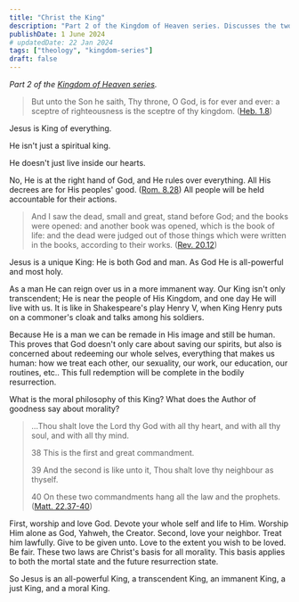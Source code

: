 ```yaml
---
title: "Christ the King"
description: "Part 2 of the Kingdom of Heaven series. Discusses the two natures of Christ and how it benefits us."
publishDate: 1 June 2024
# updatedDate: 22 Jan 2024
tags: ["theology", "kingdom-series"]
draft: false
---
```


*Part 2 of the [Kingdom of Heaven series](../../tags/kingdom-series).*

> But unto the Son he saith, Thy throne, O God, is for ever and ever: a sceptre of righteousness is the sceptre of thy kingdom. ([Heb. 1.8](https://www.biblegateway.com/passage/?search=Heb.1.8&version=KJV ))

Jesus is King of everything.

He isn't just a spiritual king.

He doesn't just live inside our hearts.

No, He is at the right hand of God, and He rules over everything. All His decrees are for His peoples' good. ([Rom. 8.28](https://www.biblegateway.com/passage/?search=Rom.8.28&version=KJV)) All people will be held accountable for their actions.

>And I saw the dead, small and great, stand before God; and the books were opened: and another book was opened, which is the book of life: and the dead were judged out of those things which were written in the books, according to their works. ([Rev. 20.12](https://www.biblegateway.com/passage/?search=Rev.20.12&version=KJV))

Jesus is a unique King: He is both God and man.
As God He is all-powerful and most holy.

As a man He can reign over us in a more immanent way. Our King isn't only transcendent; He is near the people of His Kingdom, and one day He will live with us. It is like in Shakespeare's play Henry V, when King Henry puts on a commoner's cloak and talks among his soldiers.

Because He is a man we can be remade in His image and still be human. This proves that God doesn't only care about saving our spirits, but also is concerned about redeeming our whole selves, everything that makes us human: how we treat each other, our sexuality, our work, our education, our routines, etc.. This full redemption will be complete in the bodily resurrection.

What is the moral philosophy of this King? What does the Author of goodness say about morality?

>…Thou shalt love the Lord thy God with all thy heart, and with all thy soul, and with all thy mind.
>
>38 This is the first and great commandment.
>
>39 And the second is like unto it, Thou shalt love thy neighbour as thyself.
>
>40 On these two commandments hang all the law and the prophets. ([Matt. 22.37-40](https://www.biblegateway.com/passage/?search=Matt22.37-40&version=KJV))

First, worship and love God. Devote your whole self and life to Him. Worship Him alone as God, Yahweh, the Creator.
Second, love your neighbor. Treat him lawfully. Give to be given unto. Love to the extent you wish to be loved. Be fair.
These two laws are Christ's basis for all morality. This basis applies to both the mortal state and the future resurrection state.

So Jesus is an all-powerful King, a transcendent King, an immanent King, a just King, and a moral King.